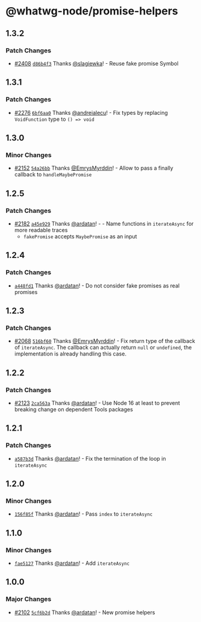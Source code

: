 # @whatwg-node/promise-helpers

## 1.3.2

### Patch Changes

- [#2408](https://github.com/ardatan/whatwg-node/pull/2408)
  [`d86b4f3`](https://github.com/ardatan/whatwg-node/commit/d86b4f3df884709145023bf32bb1022c4a8bb9cb)
  Thanks [@slagiewka](https://github.com/slagiewka)! - Reuse fake promise Symbol

## 1.3.1

### Patch Changes

- [#2276](https://github.com/ardatan/whatwg-node/pull/2276)
  [`6bf6aa0`](https://github.com/ardatan/whatwg-node/commit/6bf6aa0b6d4e0c7524aec55fb666147d0862c9b9)
  Thanks [@andreialecu](https://github.com/andreialecu)! - Fix types by replacing `VoidFunction`
  type to `() => void`

## 1.3.0

### Minor Changes

- [#2152](https://github.com/ardatan/whatwg-node/pull/2152)
  [`54a26bb`](https://github.com/ardatan/whatwg-node/commit/54a26bb5c568fdd43945c0050889c1413ebf9391)
  Thanks [@EmrysMyrddin](https://github.com/EmrysMyrddin)! - Allow to pass a finally callback to
  `handleMaybePromise`

## 1.2.5

### Patch Changes

- [#2182](https://github.com/ardatan/whatwg-node/pull/2182)
  [`a45e929`](https://github.com/ardatan/whatwg-node/commit/a45e9290cdc110392d9175d2780c96ad4fd31727)
  Thanks [@ardatan](https://github.com/ardatan)! - - Name functions in `iterateAsync` for more
  readable traces
  - `fakePromise` accepts `MaybePromise` as an input

## 1.2.4

### Patch Changes

- [`a448fd1`](https://github.com/ardatan/whatwg-node/commit/a448fd130ace70f5c65e8ad5a28846a7af8d9777)
  Thanks [@ardatan](https://github.com/ardatan)! - Do not consider fake promises as real promises

## 1.2.3

### Patch Changes

- [#2068](https://github.com/ardatan/whatwg-node/pull/2068)
  [`516bf60`](https://github.com/ardatan/whatwg-node/commit/516bf60b55babd57e1721d404a01c526ec218acf)
  Thanks [@EmrysMyrddin](https://github.com/EmrysMyrddin)! - Fix return type of the callback of
  `iterateAsync`. The callback can actually return `null` or `undefined`, the implementation is
  already handling this case.

## 1.2.2

### Patch Changes

- [#2123](https://github.com/ardatan/whatwg-node/pull/2123)
  [`2ca563a`](https://github.com/ardatan/whatwg-node/commit/2ca563a205d12fa6f0bfe2fec39c838b757f7319)
  Thanks [@ardatan](https://github.com/ardatan)! - Use Node 16 at least to prevent breaking change
  on dependent Tools packages

## 1.2.1

### Patch Changes

- [`a587b3d`](https://github.com/ardatan/whatwg-node/commit/a587b3dd1e8a5791ee01ce90d96d3527e0091f99)
  Thanks [@ardatan](https://github.com/ardatan)! - Fix the termination of the loop in `iterateAsync`

## 1.2.0

### Minor Changes

- [`156f85f`](https://github.com/ardatan/whatwg-node/commit/156f85f0de1c43ee62f745132f315f3dc5b9a42b)
  Thanks [@ardatan](https://github.com/ardatan)! - Pass `index` to `iterateAsync`

## 1.1.0

### Minor Changes

- [`fae5127`](https://github.com/ardatan/whatwg-node/commit/fae5127a1de3aa76c8b1ff21cba9ce7901d47584)
  Thanks [@ardatan](https://github.com/ardatan)! - Add `iterateAsync`

## 1.0.0

### Major Changes

- [#2102](https://github.com/ardatan/whatwg-node/pull/2102)
  [`5cf6b2d`](https://github.com/ardatan/whatwg-node/commit/5cf6b2dbc589f4330c5efdee96356f48e438ae9e)
  Thanks [@ardatan](https://github.com/ardatan)! - New promise helpers
